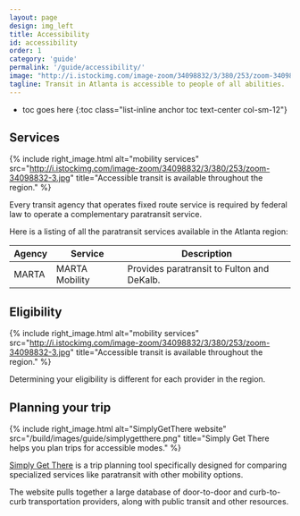 ```yaml
---
layout: page
design: img_left
title: Accessibility
id: accessibility
order: 1
category: 'guide'
permalink: '/guide/accessibility/'
image: "http://i.istockimg.com/image-zoom/34098832/3/380/253/zoom-34098832-3.jpg"
tagline: Transit in Atlanta is accessible to people of all abilities.  Paratransit, as well as most fixed route (i.e., bus and train) service, is available to eligible seniors and persons with disabilities.
---
```


* toc goes here
{:toc class="list-inline anchor toc text-center col-sm-12"}

## Services

{% include right_image.html alt="mobility services" src="http://i.istockimg.com/image-zoom/34098832/3/380/253/zoom-34098832-3.jpg" title="Accessible transit is available throughout the region." %}

Every transit agency that operates fixed route service is required by federal law to operate a complementary paratransit service.

Here is a listing of all the paratransit services available in the Atlanta region:

<div class="col-sm-6">
	<table class="table">
		<thead>
			<th>Agency</th><th>Service</th><th>Description</th>
		</thead>
		<tbody>
			<tr><td>MARTA</td><td>MARTA Mobility</td><td>Provides paratransit to Fulton and DeKalb.</td></tr>
		</tbody>
	</table>
</div>


## Eligibility

{% include right_image.html alt="mobility services" src="http://i.istockimg.com/image-zoom/34098832/3/380/253/zoom-34098832-3.jpg" title="Accessible transit is available throughout the region." %}

Determining your eligibility is different for each provider in the region.


## Planning your trip


{% include right_image.html alt="SimplyGetThere website" src="/build/images/guide/simplygetthere.png" title="Simply Get There helps you plan trips for accessible modes." %}


[Simply Get There](http://oneclick-arc.camsys-apps.com/) is a trip planning tool specifically designed for comparing specialized services like paratransit with other mobility options.

The website pulls together a large database of door-to-door and curb-to-curb transportation providers, along with public transit and other resources.
